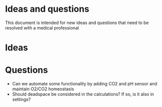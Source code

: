 # Ideas and questions
This document is intended for new ideas and questions that need to be resolved with a medical professional

# Ideas

# Questions
- Can we automate some functionality by adding CO2 and pH sensor and maintain O2/CO2 homeostasis
- Should deadspace be considered in the calculations? If so, is it also in settings?
